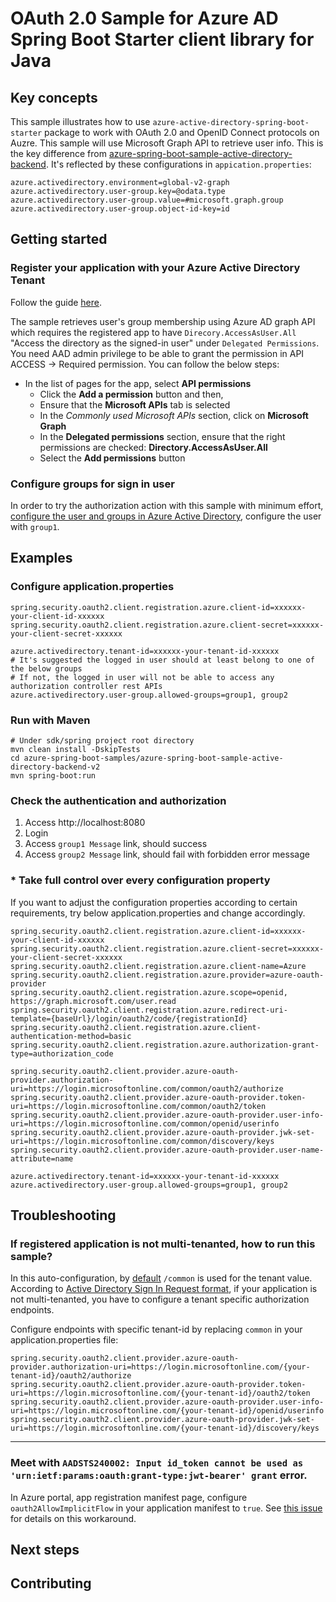 # OAuth 2.0 Sample for Azure AD Spring Boot Starter client library for Java

## Key concepts
This sample illustrates how to use `azure-active-directory-spring-boot-starter` package to work with OAuth 2.0 and OpenID Connect protocols on Auzre. This sample will use Microsoft Graph API to retrieve user info. This is the key difference from [azure-spring-boot-sample-active-directory-backend](../azure-spring-boot-sample-active-directory-backend/README.md). It's reflected by these configurations in `appication.properties`:
```properties
azure.activedirectory.environment=global-v2-graph
azure.activedirectory.user-group.key=@odata.type
azure.activedirectory.user-group.value=#microsoft.graph.group
azure.activedirectory.user-group.object-id-key=id
```

## Getting started

### Register your application with your Azure Active Directory Tenant

Follow the guide [here](https://docs.microsoft.com/azure/active-directory/develop/quickstart-register-app).

The sample retrieves user's group membership using Azure AD graph API which requires the registered app to have `Direcory.AccessAsUser.All` "Access the directory as the signed-in user" under `Delegated Permissions`. You need AAD admin privilege to be able to grant the permission in API ACCESS -> Required permission. You can follow the below steps:

* In the list of pages for the app, select **API permissions**
   - Click the **Add a permission** button and then,
   - Ensure that the **Microsoft APIs** tab is selected
   - In the *Commonly used Microsoft APIs* section, click on **Microsoft Graph**
   - In the **Delegated permissions** section, ensure that the right permissions are checked: **Directory.AccessAsUser.All**
   - Select the **Add permissions** button
### Configure groups for sign in user

In order to try the authorization action with this sample with minimum effort, [configure the user and groups in Azure Active Directory](https://docs.microsoft.com/azure/active-directory/active-directory-groups-create-azure-portal), configure the user with `group1`. 


## Examples

### Configure application.properties

```properties
spring.security.oauth2.client.registration.azure.client-id=xxxxxx-your-client-id-xxxxxx
spring.security.oauth2.client.registration.azure.client-secret=xxxxxx-your-client-secret-xxxxxx

azure.activedirectory.tenant-id=xxxxxx-your-tenant-id-xxxxxx
# It's suggested the logged in user should at least belong to one of the below groups
# If not, the logged in user will not be able to access any authorization controller rest APIs
azure.activedirectory.user-group.allowed-groups=group1, group2
```

### Run with Maven

```shell
# Under sdk/spring project root directory
mvn clean install -DskipTests
cd azure-spring-boot-samples/azure-spring-boot-sample-active-directory-backend-v2
mvn spring-boot:run
```

### Check the authentication and authorization
	
1. Access http://localhost:8080
2. Login
3. Access `group1 Message` link, should success
4. Access `group2 Message` link, should fail with forbidden error message


### <strong>*</strong> Take full control over every configuration property

If you want to adjust the configuration properties according to certain requirements, try below application.properties and change accordingly.

```properties
spring.security.oauth2.client.registration.azure.client-id=xxxxxx-your-client-id-xxxxxx
spring.security.oauth2.client.registration.azure.client-secret=xxxxxx-your-client-secret-xxxxxx
spring.security.oauth2.client.registration.azure.client-name=Azure
spring.security.oauth2.client.registration.azure.provider=azure-oauth-provider
spring.security.oauth2.client.registration.azure.scope=openid, https://graph.microsoft.com/user.read
spring.security.oauth2.client.registration.azure.redirect-uri-template={baseUrl}/login/oauth2/code/{registrationId}
spring.security.oauth2.client.registration.azure.client-authentication-method=basic
spring.security.oauth2.client.registration.azure.authorization-grant-type=authorization_code

spring.security.oauth2.client.provider.azure-oauth-provider.authorization-uri=https://login.microsoftonline.com/common/oauth2/authorize
spring.security.oauth2.client.provider.azure-oauth-provider.token-uri=https://login.microsoftonline.com/common/oauth2/token
spring.security.oauth2.client.provider.azure-oauth-provider.user-info-uri=https://login.microsoftonline.com/common/openid/userinfo
spring.security.oauth2.client.provider.azure-oauth-provider.jwk-set-uri=https://login.microsoftonline.com/common/discovery/keys
spring.security.oauth2.client.provider.azure-oauth-provider.user-name-attribute=name

azure.activedirectory.tenant-id=xxxxxx-your-tenant-id-xxxxxx
azure.activedirectory.user-group.allowed-groups=group1, group2
```

## Troubleshooting

### If registered application is not multi-tenanted, how to run this sample?
In this auto-configuration, by [default](https://github.com/Azure/azure-sdk-for-java/blob/master/sdk/spring/azure-spring-boot/src/main/resources/aad-oauth2-common.properties#L1-L4) `/common` is used for the tenant value. According to [Active Directory Sign In Request format](https://docs.microsoft.com/azure/active-directory/develop/v2-protocols-oidc#send-the-sign-in-request), if your application is not multi-tenanted, you have to configure a tenant specific authorization endpoints.

Configure endpoints with specific tenant-id by replacing `common` in your application.properties file:
```properties
spring.security.oauth2.client.provider.azure-oauth-provider.authorization-uri=https://login.microsoftonline.com/{your-tenant-id}/oauth2/authorize
spring.security.oauth2.client.provider.azure-oauth-provider.token-uri=https://login.microsoftonline.com/{your-tenant-id}/oauth2/token
spring.security.oauth2.client.provider.azure-oauth-provider.user-info-uri=https://login.microsoftonline.com/{your-tenant-id}/openid/userinfo
spring.security.oauth2.client.provider.azure-oauth-provider.jwk-set-uri=https://login.microsoftonline.com/{your-tenant-id}/discovery/keys
```
---
### Meet with `AADSTS240002: Input id_token cannot be used as 'urn:ietf:params:oauth:grant-type:jwt-bearer' grant` error.
In Azure portal, app registration manifest page, configure `oauth2AllowImplicitFlow` in your application manifest to `true`. See [this issue](https://github.com/MicrosoftDocs/azure-docs/issues/8121#issuecomment-387090099) for details on this workaround.

## Next steps
## Contributing
